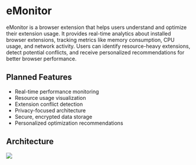 # eMonitor
eMonitor is a browser extension that helps users understand and optimize their extension usage. 
It provides real-time analytics about installed browser extensions, tracking metrics like memory consumption, CPU usage, and network activity. Users can identify resource-heavy extensions, detect potential conflicts, and receive personalized recommendations for better browser performance.

## Planned Features
* Real-time performance monitoring
* Resource usage visualization
* Extension conflict detection
* Privacy-focused architecture
* Secure, encrypted data storage
* Personalized optimization recommendations

## Architecture
[![](https://mermaid.ink/img/pako:eNp1lN9vmzAQx_8Vi6dOajqt-yXlYVJIsmxTHqKYLtKgD465BlSwmW2WotL_vWcDacgAyXC2P2e-vjv72eMyBm_qPWTyyBOmDAkWkSD46HJ_UKxIiK_kUYMKI6-1yFwKA08m8u4b1D7LcPlkQOhUinsymXwj9VxmGXCjyYIZVhN_FfqMPx6ULEVMKFdpYc78_VXjRY1UoEkAeSEVU1XrvabhWnKWETvPDnDm-WadJM8TJXOYbX5qVN10iO2ROw1xT7Z9cOZDyB11kzOBq-cgTLMLf_Ufe9uxhZIctAY9in7sUN2qHgM_daAqhUnzcfDzacVKG8hvcsilqkbxLxc4L8pR9mvHHmG_hb8l6IEYgIibjjMuKwXzi-O2UhqLUFD_UgxSL-ZNquul4KoqDMRkw6pMsri2KkJsZMUMHFl15mNHXX38Zlka4zSZlSap3Tu0r-5XQz6uptpC2tBw0-QtFYcBpw1tfHYqNVCThR9evQld-O8G0DnjCaJbiFMdXrkPcWMdPBSr78oeIheszkSFOtlLpvoluoN9iI3MiqI9WT-CAP_d5ki7sPXwhtoCyya2mMhdYSOG4I7alajE5JiBve-aDW3ouGwKvMTIVCi7M8maVaB6kl1CnIhfu-BC3_IWrwoRT4yc4Ie0wT1dGz2W0nWI7X2wphezTpt37eWgcpbGeIM924nIMwme3sibohkz9Rh5kXhBjpVG0kpwb2pUCdce3kKHpOuULj6LlOEe826wYOKPlNh9YJmGl1cGKZKs?type=png)](https://mermaid.live/edit#pako:eNp1lN9vmzAQx_8Vi6dOajqt-yXlYVJIsmxTHqKYLtKgD465BlSwmW2WotL_vWcDacgAyXC2P2e-vjv72eMyBm_qPWTyyBOmDAkWkSD46HJ_UKxIiK_kUYMKI6-1yFwKA08m8u4b1D7LcPlkQOhUinsymXwj9VxmGXCjyYIZVhN_FfqMPx6ULEVMKFdpYc78_VXjRY1UoEkAeSEVU1XrvabhWnKWETvPDnDm-WadJM8TJXOYbX5qVN10iO2ROw1xT7Z9cOZDyB11kzOBq-cgTLMLf_Ufe9uxhZIctAY9in7sUN2qHgM_daAqhUnzcfDzacVKG8hvcsilqkbxLxc4L8pR9mvHHmG_hb8l6IEYgIibjjMuKwXzi-O2UhqLUFD_UgxSL-ZNquul4KoqDMRkw6pMsri2KkJsZMUMHFl15mNHXX38Zlka4zSZlSap3Tu0r-5XQz6uptpC2tBw0-QtFYcBpw1tfHYqNVCThR9evQld-O8G0DnjCaJbiFMdXrkPcWMdPBSr78oeIheszkSFOtlLpvoluoN9iI3MiqI9WT-CAP_d5ki7sPXwhtoCyya2mMhdYSOG4I7alajE5JiBve-aDW3ouGwKvMTIVCi7M8maVaB6kl1CnIhfu-BC3_IWrwoRT4yc4Ie0wT1dGz2W0nWI7X2wphezTpt37eWgcpbGeIM924nIMwme3sibohkz9Rh5kXhBjpVG0kpwb2pUCdce3kKHpOuULj6LlOEe826wYOKPlNh9YJmGl1cGKZKs)
